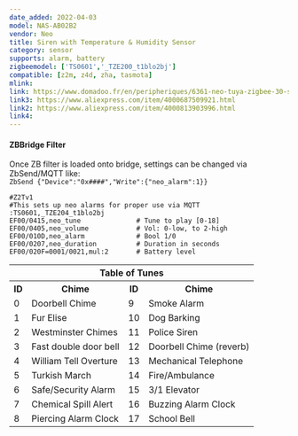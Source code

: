 ```yaml
---
date_added: 2022-04-03
model: NAS-AB02B2
vendor: Neo 
title: Siren with Temperature & Humidity Sensor
category: sensor
supports: alarm, battery
zigbeemodel: ['TS0601','_TZE200_t1blo2bj']
compatible: [z2m, z4d, zha, tasmota]
mlink: 
link: https://www.domadoo.fr/en/peripheriques/6361-neo-tuya-zigbee-30-siren-5v1a-power-supply-or-2x-cr123a.html
link3: https://www.aliexpress.com/item/4000687509921.html
link2: https://www.aliexpress.com/item/4000813903996.html
link4: 
---
```


#### ZBBridge Filter ####
Once ZB filter is loaded onto bridge, settings can be changed via ZbSend/MQTT like:<br>
`ZbSend {"Device":"0x####","Write":{"neo_alarm":1}}`<br>
```console
#Z2Tv1
#This sets up neo alarms for proper use via MQTT
:TS0601,_TZE204_t1blo2bj
EF00/0415,neo_tune              # Tune to play [0-18]
EF00/0405,neo_volume            # Vol: 0-low, to 2-high
EF00/010D,neo_alarm             # Bool 1/0
EF00/0207,neo_duration          # Duration in seconds
EF00/020F=0001/0021,mul:2       # Battery level
```
<table><tr><th colspan=4>Table of Tunes</th></tr>
<tr><th>ID</th><th>Chime</th><th>ID</th><th>Chime</th></tr>
<tr><td>0</td><td>Doorbell Chime</td><td>9</td><td>Smoke Alarm</td></tr>
<tr><td>1</td><td>Fur Elise</td><td>10</td><td>Dog Barking</td></tr>
<tr><td>2</td><td>Westminster Chimes</td><td>11</td><td>Police Siren</td></tr>
<tr><td>3</td><td>Fast double door bell</td><td>12</td><td>Doorbell Chime (reverb)</td></tr>
<tr><td>4</td><td>William Tell Overture</td><td>13</td><td>Mechanical Telephone</td></tr>
<tr><td>5</td><td>Turkish March</td><td>14</td><td>Fire/Ambulance</td></tr>
<tr><td>6</td><td>Safe/Security Alarm</td><td>15</td><td>3/1 Elevator</td></tr>
<tr><td>7</td><td>Chemical Spill Alert</td><td>16</td><td>Buzzing Alarm Clock</td></tr>
<tr><td>8</td><td>Piercing Alarm Clock</td><td>17</td><td>School Bell</td></tr>
</table>
